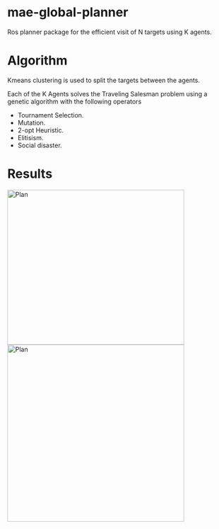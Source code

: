 # mae-global-planner
Ros planner package for the efficient visit of N targets using K agents. 

# Algorithm
Kmeans clustering is used to split the targets between the agents.

Each of the K Agents solves the Traveling Salesman problem using a genetic algorithm with the following operators 
  - Tournament Selection.
  - Mutation.
  - 2-opt Heuristic.
  - Elitisism.
  - Social disaster.

  

# Results

<p float="left">
  
  <img src="https://user-images.githubusercontent.com/42519053/191318340-c194b1b0-6564-4121-a59c-55ae21bf1eec.png" alt="Plan" width="400" height="350"/>


 <img src="https://user-images.githubusercontent.com/42519053/191318398-3633ad8a-1b0e-4bca-b2b3-cc2a16b1061a.png" alt="Plan" width="400"/>

</p>

